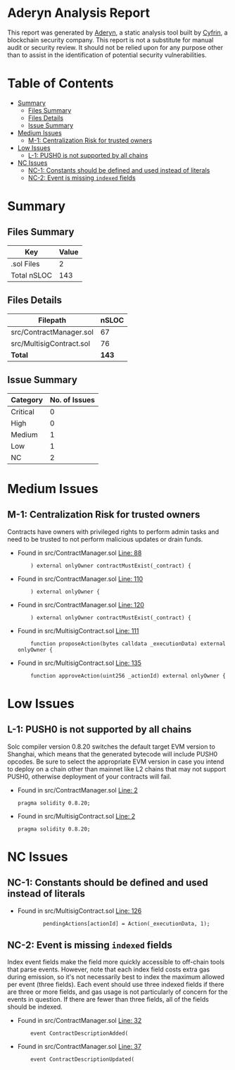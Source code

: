 # Aderyn Analysis Report

This report was generated by [Aderyn](https://github.com/Cyfrin/aderyn), a static analysis tool built by [Cyfrin](https://cyfrin.io), a blockchain security company. This report is not a substitute for manual audit or security review. It should not be relied upon for any purpose other than to assist in the identification of potential security vulnerabilities.
# Table of Contents

- [Summary](#summary)
  - [Files Summary](#files-summary)
  - [Files Details](#files-details)
  - [Issue Summary](#issue-summary)
- [Medium Issues](#medium-issues)
  - [M-1: Centralization Risk for trusted owners](#m-1-centralization-risk-for-trusted-owners)
- [Low Issues](#low-issues)
  - [L-1: PUSH0 is not supported by all chains](#l-1-push0-is-not-supported-by-all-chains)
- [NC Issues](#nc-issues)
  - [NC-1: Constants should be defined and used instead of literals](#nc-1-constants-should-be-defined-and-used-instead-of-literals)
  - [NC-2: Event is missing `indexed` fields](#nc-2-event-is-missing-indexed-fields)


# Summary

## Files Summary

| Key | Value |
| --- | --- |
| .sol Files | 2 |
| Total nSLOC | 143 |


## Files Details

| Filepath | nSLOC |
| --- | --- |
| src/ContractManager.sol | 67 |
| src/MultisigContract.sol | 76 |
| **Total** | **143** |


## Issue Summary

| Category | No. of Issues |
| --- | --- |
| Critical | 0 |
| High | 0 |
| Medium | 1 |
| Low | 1 |
| NC | 2 |


# Medium Issues

## M-1: Centralization Risk for trusted owners

Contracts have owners with privileged rights to perform admin tasks and need to be trusted to not perform malicious updates or drain funds.

- Found in src/ContractManager.sol [Line: 88](src/ContractManager.sol#L88)

	```solidity
	    ) external onlyOwner contractMustExist(_contract) {
	```

- Found in src/ContractManager.sol [Line: 110](src/ContractManager.sol#L110)

	```solidity
	    ) external onlyOwner {
	```

- Found in src/ContractManager.sol [Line: 120](src/ContractManager.sol#L120)

	```solidity
	    ) external onlyOwner contractMustExist(_contract) {
	```

- Found in src/MultisigContract.sol [Line: 111](src/MultisigContract.sol#L111)

	```solidity
	    function proposeAction(bytes calldata _executionData) external onlyOwner {
	```

- Found in src/MultisigContract.sol [Line: 135](src/MultisigContract.sol#L135)

	```solidity
	    function approveAction(uint256 _actionId) external onlyOwner {
	```



# Low Issues

## L-1: PUSH0 is not supported by all chains

Solc compiler version 0.8.20 switches the default target EVM version to Shanghai, which means that the generated bytecode will include PUSH0 opcodes. Be sure to select the appropriate EVM version in case you intend to deploy on a chain other than mainnet like L2 chains that may not support PUSH0, otherwise deployment of your contracts will fail.

- Found in src/ContractManager.sol [Line: 2](src/ContractManager.sol#L2)

	```solidity
	pragma solidity 0.8.20;
	```

- Found in src/MultisigContract.sol [Line: 2](src/MultisigContract.sol#L2)

	```solidity
	pragma solidity 0.8.20;
	```



# NC Issues

## NC-1: Constants should be defined and used instead of literals



- Found in src/MultisigContract.sol [Line: 126](src/MultisigContract.sol#L126)

	```solidity
	        pendingActions[actionId] = Action(_executionData, 1);
	```



## NC-2: Event is missing `indexed` fields

Index event fields make the field more quickly accessible to off-chain tools that parse events. However, note that each index field costs extra gas during emission, so it's not necessarily best to index the maximum allowed per event (three fields). Each event should use three indexed fields if there are three or more fields, and gas usage is not particularly of concern for the events in question. If there are fewer than three fields, all of the fields should be indexed.

- Found in src/ContractManager.sol [Line: 32](src/ContractManager.sol#L32)

	```solidity
	    event ContractDescriptionAdded(
	```

- Found in src/ContractManager.sol [Line: 37](src/ContractManager.sol#L37)

	```solidity
	    event ContractDescriptionUpdated(
	```



